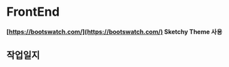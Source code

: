 # FrontEnd

**[https://bootswatch.com/](https://bootswatch.com/) Sketchy Theme 사용**


## 작업일지

<!--stackedit_data:
eyJoaXN0b3J5IjpbMTU3ODUyOTQyN119
-->